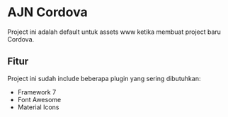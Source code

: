 # AJN Cordova

Project ini adalah default untuk assets www ketika membuat project baru Cordova.

## Fitur
Project ini sudah include beberapa plugin yang sering dibutuhkan:

* Framework 7
* Font Awesome
* Material Icons

